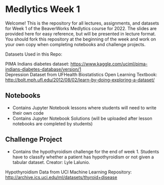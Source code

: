 # Medlytics Week 1
Welcome! This is the repository for all lectures, assignments, and datasets for Week 1 of the BeaverWorks Medlytics course for 2022. The slides are provided here for easy reference, but will be presented in lecture format. You should fork this repository at the beginning of the week and work on your own copy when completing notebooks and challenge projects.

Datasets Used in this Repo:

PIMA Indians diabetes dataset: https://www.kaggle.com/uciml/pima-indians-diabetes-database/version/1   
Depression Dataset from UFHealth Biostatistics Open Learning Textbook: http://bolt.mph.ufl.edu/2012/08/02/learn-by-doing-exploring-a-dataset/   

## Notebooks
* Contains Jupyter Notebook lessons where students will need to write their own code
* Contains Jupyter Notebook Solutions (will be uploaded after lesson notebooks are completed by students)


## Challenge Project
* Contains the hypothyroidism challenge for the end of week 1. Students have to classify whether a patient has hypothyroidism or not given a tabular dataset. Creator: Lyle Lalunio.

Hypothyroidism Data from UCI Machine Learning Repository: http://archive.ics.uci.edu/ml/datasets/thyroid+disease  
